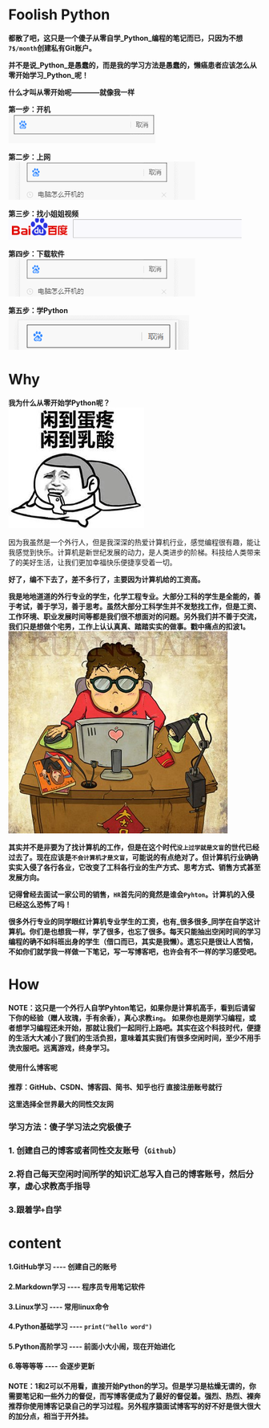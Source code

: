 # Foolish Python

**都散了吧，这只是一个傻子从零自学_Python_编程的笔记而已，只因为不想`7$/month`创建私有Git账户。**

**并不是说_Python_是愚蠢的，而是我的学习方法是愚蠢的，懒癌患者应该怎么从零开始学习_Python_呢！** 



**什么才叫从零开始呢————就像我一样**    

**第一步：开机**    
![](./images/start.gif)         

**第二步：上网**    
![](./images/network.gif)      

**第三步：找小姐姐视频**    
![](./images/xiaojiejie.gif)       

**第四步：下载软件**    
![](./images/software.gif)     

**第五步：学Python**    
![](./images/Python.gif)                  

# Why

**我为什么从零开始学Python呢？**  
![](./images/freeeggs.jpg)

因为我虽然是一个外行人，但是我深深的热爱计算机行业，感觉编程很有趣，能让我感觉到快乐。计算机是新世纪发展的动力，是人类进步的阶梯。科技给人类带来了的美好生活，让我们更加幸福快乐便捷享受着一切。



**好了，编不下去了，差不多行了，主要因为计算机给的工资高。**

**我是地地道道的外行专业的学生，化学工程专业。大部分工科的学生是全能的，善于考试，善于学习，善于思考。虽然大部分工科学生并不发愁找工作，但是工资、工作环境、职业发展时间等都是我们很不想面对的问题。另外我们并不善于交流，我们只是想做个宅男，工作上认认真真、踏踏实实的做事。戳中痛点的扣波1。**    
![](./images/gameboy.jpg)



**其实并不是非要为了找计算机的工作，但是在这个时代`没上过学就是文盲`的世代已经过去了。现在应该是`不会计算机才是文盲`，可能说的有点绝对了。但计算机行业确确实实入侵了各行各业，它改变了工科各行业的生产方式、思考方式、销售方式甚至发展方向。**



**记得曾经去面试一家公司的销售，`HR`首先问的竟然是谁会`Pyhton`。计算机的入侵已经这么恐怖了吗！**



**很多外行专业的同学眼红计算机专业学生的工资，也有_很多很多_同学在自学这计算机。你们是也想我一样，学了很多，也忘了很多。每天只能抽出空闲时间的学习编程的确不如科班出身的学生（借口而已，其实是我懒）。遗忘只是很让人苦恼，不如你们就学我一样做一下笔记，写一写博客吧，也许会有不一样的学习感受吧。**



# How

**NOTE：这只是一个外行人自学Pyhton笔记，如果你是计算机高手，看到后请留下你的经验（赠人玫瑰，手有余香），真心求教`ing`。**
**如果你也是刚学习编程，或者想学习编程还未开始，那就让我们一起同行上路吧。其实在这个科技时代，便捷的生活大大减小了我们的生活负担，意味着其实我们有很多空闲时间，至少不用手洗衣服吧。远离游戏，终身学习。**



#### 使用什么博客呢

**推荐：GitHub、CSDN、博客园、简书、知乎也行      直接注册账号就行**

**这里选择全世界最大的同性交友网**



### **学习方法：傻子学习法之究极傻子**



### 1. 创建自己的博客或者同性交友账号（`Github`）

### 2.将自己每天空闲时间所学的知识汇总写入自己的博客账号，然后分享，虚心求教高手指导

### 3.跟着学`+`自学



# content

#### 1.GitHub学习   ----  创建自己的账号

#### 2.Markdown学习  ----  程序员专用笔记软件

#### 3.Linux学习  ----  常用linux命令

#### 4.Python基础学习  ----  `print("hello word")`

#### 5.Python高阶学习  ----  前面小大小闹，现在开始进化

#### 6.等等等等  ----  会逐步更新



#### **NOTE：1和2可以不用看，直接开始Python的学习。但是学习是枯燥无谓的，你需要笔记和一些外力的督促，而写博客便成为了最好的督促着。强烈、热烈、裸奔推荐你使用博客记录自己的学习过程。另外程序猿面试博客写的好不好是很大很大的加分点，相当于开外挂。**
